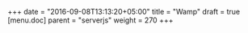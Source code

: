 +++
date = "2016-09-08T13:13:20+05:00"
title = "Wamp"
draft = true
[menu.doc]
    parent = "serverjs"
    weight = 270
+++

